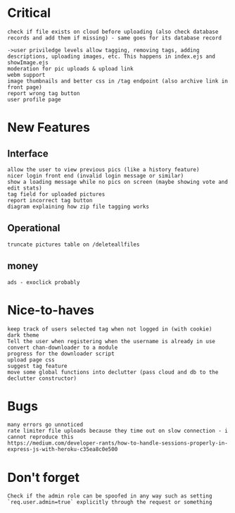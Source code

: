 # Critical
    check if file exists on cloud before uploading (also check database records and add them if missing) - same goes for its database record

    ->user priviledge levels allow tagging, removing tags, adding descriptions, uploading images, etc. This happens in index.ejs and showImage.ejs
    moderation for pic uploads & upload link
    webm support
    image thumbnails and better css in /tag endpoint (also archive link in front page)
    report wrong tag button
    user profile page
    

# New Features

## Interface
    allow the user to view previous pics (like a history feature)
    nicer login front end (invalid login message or similar)
    show a loading message while no pics on screen (maybe showing vote and edit stats)
    tag field for uploaded pictures
    report incorrect tag button
    diagram explaining how zip file tagging works
    

## Operational
    truncate pictures table on /deleteallfiles

## money
    ads - exoclick probably

# Nice-to-haves
    keep track of users selected tag when not logged in (with cookie)
    dark theme
    Tell the user when registering when the username is already in use
    convert chan-downloader to a module
    progress for the downloader script
    upload page css
    suggest tag feature
    move some global functions into declutter (pass cloud and db to the declutter constructor)

# Bugs
    many errors go unnoticed
    rate limiter file uploads because they time out on slow connection - i cannot reproduce this
    https://medium.com/developer-rants/how-to-handle-sessions-properly-in-express-js-with-heroku-c35ea8c0e500

# Don't forget
    Check if the admin role can be spoofed in any way such as setting `req.user.admin=true` explicitly through the request or something
